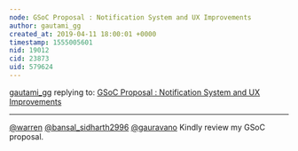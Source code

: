 ```yaml
---
node: GSoC Proposal : Notification System and UX Improvements
author: gautami_gg
created_at: 2019-04-11 18:00:01 +0000
timestamp: 1555005601
nid: 19012
cid: 23873
uid: 579624
---
```




[gautami_gg](../profile/gautami_gg) replying to: [GSoC Proposal : Notification System and UX Improvements](../notes/gautami_gg/04-09-2019/gsoc-proposal-notification-system-and-ux-improvements)

----
[@warren](/profile/warren) [@bansal_sidharth2996](/profile/bansal_sidharth2996) [@gauravano](/profile/gauravano) Kindly review my GSoC proposal.